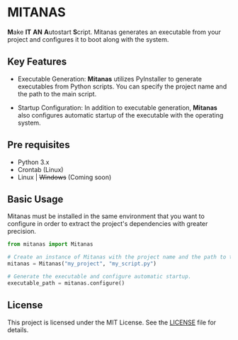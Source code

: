 # MITANAS
**M**ake **IT** **AN** **A**utostart **S**cript. Mitanas generates an executable from your project and 
configures it to boot along with the system.

## Key Features

- Executable Generation: **Mitanas** utilizes PyInstaller to generate executables from Python scripts. You can specify the project name and the path to the main script.

- Startup Configuration: In addition to executable generation, **Mitanas** also configures automatic startup of the executable with the operating system.

## Pre requisites
* Python 3.x
* Crontab (Linux)
* Linux | ~~Windows~~ (Coming soon)

## Basic Usage
Mitanas must be installed in the same environment that you want to configure in order to extract the project's dependencies with greater precision.
```python
from mitanas import Mitanas

# Create an instance of Mitanas with the project name and the path to the main script.
mitanas = Mitanas("my_project", "my_script.py")

# Generate the executable and configure automatic startup.
executable_path = mitanas.configure()
```
## License

This project is licensed under the MIT License. See the [LICENSE](LICENSE) file for details.